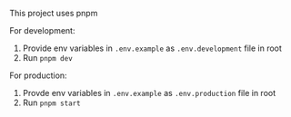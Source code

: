 This project uses pnpm

For development:
1. Provide env variables in `.env.example` as `.env.development` file in root
2. Run `pnpm dev`

For production:
1. Provde env variables in `.env.example` as `.env.production` file in root
2. Run `pnpm start`